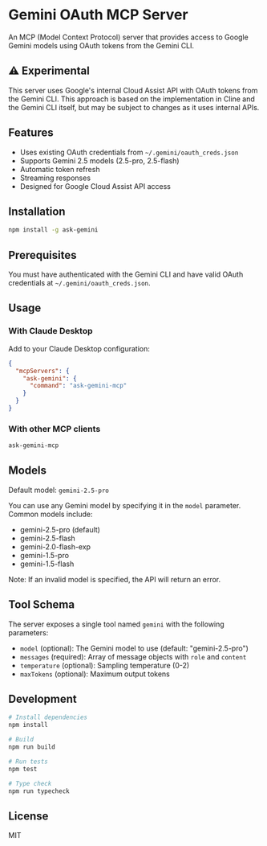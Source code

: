# Gemini OAuth MCP Server

An MCP (Model Context Protocol) server that provides access to Google Gemini models using OAuth tokens from the Gemini CLI.

## ⚠️ Experimental

This server uses Google's internal Cloud Assist API with OAuth tokens from the Gemini CLI. This approach is based on the implementation in Cline and the Gemini CLI itself, but may be subject to changes as it uses internal APIs.

## Features

- Uses existing OAuth credentials from `~/.gemini/oauth_creds.json`
- Supports Gemini 2.5 models (2.5-pro, 2.5-flash)
- Automatic token refresh
- Streaming responses
- Designed for Google Cloud Assist API access

## Installation

```bash
npm install -g ask-gemini
```

## Prerequisites

You must have authenticated with the Gemini CLI and have valid OAuth credentials at `~/.gemini/oauth_creds.json`.

## Usage

### With Claude Desktop

Add to your Claude Desktop configuration:

```json
{
  "mcpServers": {
    "ask-gemini": {
      "command": "ask-gemini-mcp"
    }
  }
}
```

### With other MCP clients

```bash
ask-gemini-mcp
```

## Models

Default model: `gemini-2.5-pro`

You can use any Gemini model by specifying it in the `model` parameter. Common models include:
- gemini-2.5-pro (default)
- gemini-2.5-flash
- gemini-2.0-flash-exp
- gemini-1.5-pro
- gemini-1.5-flash

Note: If an invalid model is specified, the API will return an error.

## Tool Schema

The server exposes a single tool named `gemini` with the following parameters:

- `model` (optional): The Gemini model to use (default: "gemini-2.5-pro")
- `messages` (required): Array of message objects with `role` and `content`
- `temperature` (optional): Sampling temperature (0-2)
- `maxTokens` (optional): Maximum output tokens

## Development

```bash
# Install dependencies
npm install

# Build
npm run build

# Run tests
npm test

# Type check
npm run typecheck
```

## License

MIT